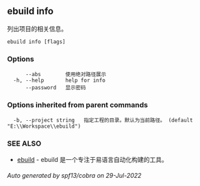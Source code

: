 ## ebuild info

列出项目的相关信息。

```
ebuild info [flags]
```

### Options

```
      --abs        使用绝对路径展示
  -h, --help       help for info
      --password   显示密码
```

### Options inherited from parent commands

```
  -b, --project string   指定工程的目录。默认为当前路径。 (default "E:\\Workspace\\ebuild")
```

### SEE ALSO

* [ebuild](ebuild.md)	 - ebuild 是一个专注于易语言自动化构建的工具。

###### Auto generated by spf13/cobra on 29-Jul-2022
